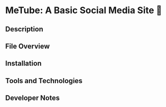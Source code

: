 # MeTube: A Basic Social Media Site 📱
<h2>Description</h2>
<h2>File Overview</h2>
<h2>Installation</h2>
<h2>Tools and Technologies</h2>
<h2>Developer Notes</h2>
